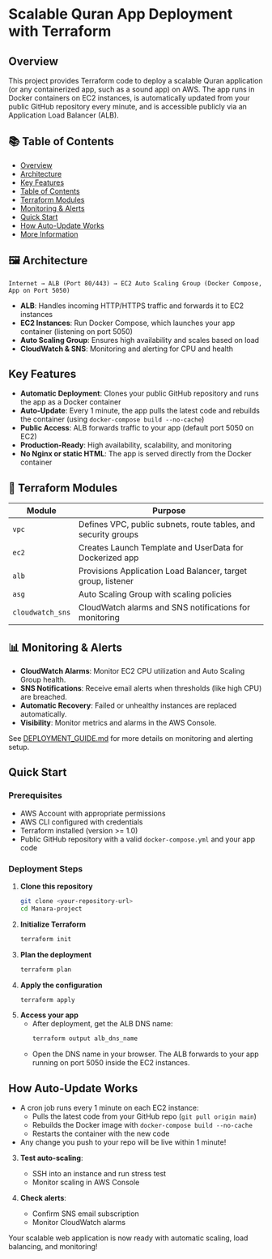 # Scalable Quran App Deployment with Terraform

## Overview
This project provides Terraform code to deploy a scalable Quran application (or any containerized app, such as a sound app) on AWS. The app runs in Docker containers on EC2 instances, is automatically updated from your public GitHub repository every minute, and is accessible publicly via an Application Load Balancer (ALB).

## 📚 Table of Contents
- [Overview](#overview)
- [Architecture](#architecture)
- [Key Features](#key-features)
- [Table of Contents](#table-of-contents)
- [Terraform Modules](#terraform-modules)
- [Monitoring & Alerts](#monitoring--alerts)
- [Quick Start](#quick-start)
- [How Auto-Update Works](#how-auto-update-works)
- [More Information](#more-information)

## 🖼 Architecture
```
Internet → ALB (Port 80/443) → EC2 Auto Scaling Group (Docker Compose, App on Port 5050)
```
- **ALB**: Handles incoming HTTP/HTTPS traffic and forwards it to EC2 instances
- **EC2 Instances**: Run Docker Compose, which launches your app container (listening on port 5050)
- **Auto Scaling Group**: Ensures high availability and scales based on load
- **CloudWatch & SNS**: Monitoring and alerting for CPU and health

## Key Features
- **Automatic Deployment**: Clones your public GitHub repository and runs the app as a Docker container
- **Auto-Update**: Every 1 minute, the app pulls the latest code and rebuilds the container (using `docker-compose build --no-cache`)
- **Public Access**: ALB forwards traffic to your app (default port 5050 on EC2)
- **Production-Ready**: High availability, scalability, and monitoring
- **No Nginx or static HTML**: The app is served directly from the Docker container

## 🧱 Terraform Modules
| Module             | Purpose                                                      |
|--------------------|--------------------------------------------------------------|
| `vpc`              | Defines VPC, public subnets, route tables, and security groups|
| `ec2`              | Creates Launch Template and UserData for Dockerized app      |
| `alb`              | Provisions Application Load Balancer, target group, listener |
| `asg`              | Auto Scaling Group with scaling policies                     |
| `cloudwatch_sns`   | CloudWatch alarms and SNS notifications for monitoring       |

## 📊 Monitoring & Alerts
- **CloudWatch Alarms**: Monitor EC2 CPU utilization and Auto Scaling Group health.
- **SNS Notifications**: Receive email alerts when thresholds (like high CPU) are breached.
- **Automatic Recovery**: Failed or unhealthy instances are replaced automatically.
- **Visibility**: Monitor metrics and alarms in the AWS Console.

See [DEPLOYMENT_GUIDE.md](./DEPLOYMENT_GUIDE.md) for more details on monitoring and alerting setup.

## Quick Start
### Prerequisites
- AWS Account with appropriate permissions
- AWS CLI configured with credentials
- Terraform installed (version >= 1.0)
- Public GitHub repository with a valid `docker-compose.yml` and your app code

### Deployment Steps
1. **Clone this repository**
   ```bash
   git clone <your-repository-url>
   cd Manara-project
   ```
2. **Initialize Terraform**
   ```bash
   terraform init
   ```
3. **Plan the deployment**
   ```bash
   terraform plan
   ```
4. **Apply the configuration**
   ```bash
   terraform apply
   ```
5. **Access your app**
   - After deployment, get the ALB DNS name:
     ```bash
     terraform output alb_dns_name
     ```
   - Open the DNS name in your browser. The ALB forwards to your app running on port 5050 inside the EC2 instances.

## How Auto-Update Works
- A cron job runs every 1 minute on each EC2 instance:
  - Pulls the latest code from your GitHub repo (`git pull origin main`)
  - Rebuilds the Docker image with `docker-compose build --no-cache`
  - Restarts the container with the new code
- Any change you push to your repo will be live within 1 minute!

3. **Test auto-scaling**:
   - SSH into an instance and run stress test
   - Monitor scaling in AWS Console

4. **Check alerts**:
   - Confirm SNS email subscription
   - Monitor CloudWatch alarms

Your scalable web application is now ready with automatic scaling, load balancing, and monitoring! 
